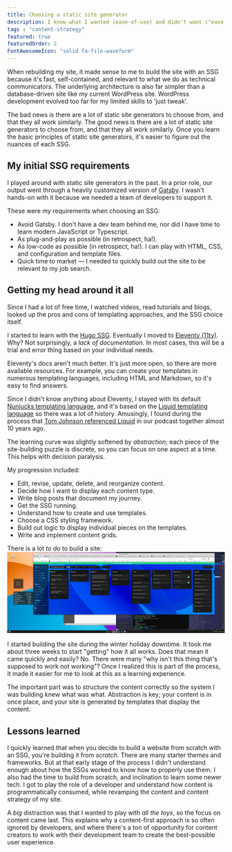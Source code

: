 ```yaml
---
title: Choosing a static site generator
description: I knew what I wanted (ease-of-use) and didn't want ("ease of use") out of static site generators (SSGs).
tags : "content-strategy"
featured: true
featuredOrder: 2
FontAwesomeIcon: "solid fa-file-waveform"
---
```


When rebuilding my site, it made sense to me to build the site with an SSG because it's fast, self-contained, and relevant to what we do as technical communicators. The underlying architecture is also far simpler than a database-driven site like my current WordPress site. WordPress development evolved too far for my limited skills to 'just tweak'.

The bad news is there are a lot of static site generators to choose from, and that they all work similarly. The good news is there are a lot of static site generators to choose from, and that they all work similarly. Once you learn the basic principles of static site generators, it's easier to figure out the nuances of each SSG.

## My initial SSG requirements

I played around with static site generators in the past. In a prior role, our output went through a heavily customized version of [Gatsby](https://gatsbyjs.com). I wasn't hands-on with it because we needed a team of developers to support it.

These were my requirements when choosing an SSG:

- Avoid Gatsby. I don't have a dev team behind me, nor did I have time to learn modern JavaScript or Typescript.
- As plug-and-play as possible (in retrospect, ha!).
- As low-code as possible (in retrospect, ha!). I can play with HTML, CSS, and configuration and template files.
- Quick time to market &mdash; I needed to quickly build out the site to be relevant to my job search.

## Getting my head around it all

Since I had a lot of free time, I watched videos, read tutorials and blogs, looked up the pros and cons of templating approaches, and the SSG choice itself.

I started to learn with the [Hugo SSG](https://gohugo.io/). Eventually I moved to [Eleventy (11ty)](https://eleventy.dev). Why? Not surprisingly, a *lack of documentation*. In most cases, this will be a trial and error thing based on your individual needs.

Eleventy's docs aren't much better. It's just more open, so there are more available resources. For example, you can create your templates in numerous templating languages, including HTML and Markdown, so it's easy to find answers.

Since I didn't know anything about Eleventy, I stayed with its default [Nunjucks templating language](https://mozilla.github.io/nunjucks/), and it's based on the [Liquid templating language](https://liquidjs.com/index.html) so there was a lot of history. Amusingly, I found during the process that [Tom Johnson referenced Liquid](Content_Content_podcast_S1E4_Curse_of_knowledge_with_Tom_Johnson.mp3) in our podcast together almost 10 years ago.

The learning curve was slightly softened by *abstraction*; each piece of the site-building puzzle is discrete, so you can focus on one aspect at a time. This helps with decision paralysis.

My progression included:

- Edit, revise, update, delete, and reorganize content.
- Decide how I want to display each content type.
- Write blog posts that document my journey.
- Get the SSG running.
- Understand how to create and use templates.
- Choose a CSS styling framework.
- Build out logic to display individual pieces on the templates.
- Write and implement content grids.

There is a lot *to do* to build a site:
![Kanban board showing to-do list for site](/assets/images/any-do-kanban-board.png)

I started building the site during the winter holiday downtime. It took me about three weeks to start "getting" how it all works. Does that mean it came quickly and easily? No. There were many "why isn't this thing that's supposed to work not working"? Once I realized this is part of the process, it made it easier for me to look at this as a learning experience.

The important part was to structure the content correctly so the system I was building knew what was what. Abstraction is key; your content is in once place, and your site is generated by templates that display the content.

## Lessons learned

I quickly learned that when you decide to build a website from scratch with an SSG, you're building it from *scratch*. There are many starter themes and frameworks. But at that early stage of the process I didn't understand enough about how the SSGs worked to know how to properly use them. I also had the time to build from scratch, and inclination to learn some newer tech. I got to play the role of a developer and understand how content is programmatically consumed, while revamping the content and content strategy of my site.

A *big* distraction was that I wanted to play with *all the toys*, so the focus on content came last. This explains why a content-first approach is so often ignored by developers, and where there's a ton of opportunity for content creators to work with their development team to create the best-possible user experience.
